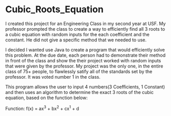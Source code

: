 # Cubic_Roots_Equation

I created this project for an Engineering Class in my second year at USF. My professor prompted the class to create a way to efficiently find all 3 roots to a cubic equation with random inputs for the each coefficient and the constant. He did not give a specific method that we needed to use. 

I decided I wanted use Java to create a program that would efficiently solve this problem. At the due date, each person had to demonstrate their method in front of the class and show the their project worked with random inputs that were given by the professor. My project was the only one, in the entire class of 75+ people, to flawlessly satify all of the standards set by the professor. It was voted number 1 in the class.

This program allows the user to input 4 numbers(3 Coefficients, 1 Constant) and then uses an algorithm to determine the exact 3 roots of the cubic equation, based on the function below:

Function: f(x) = ax<sup>3</sup> + bx<sup>2</sup> + cx<sup>1</sup> + d
